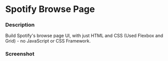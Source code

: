 
# Spotify Browse Page

### Description
Build Spotify's browse page UI, with just HTML and CSS (Used Flexbox and Grid) - no JavaScript or CSS Framework.

### Screenshot


